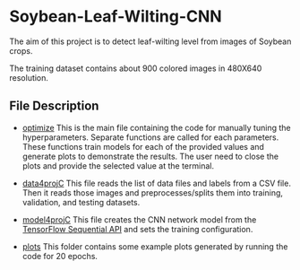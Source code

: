 # Soybean-Leaf-Wilting-CNN

The aim of this project is to detect leaf-wilting level from images of Soybean crops.

The training dataset contains about 900 colored images in 480X640 resolution.


## File Description

- [optimize](optimize.py)
    This is the main file containing the code for manually tuning the hyperparameters. Separate functions are called for each parameters. These functions train models for each of the provided values and generate plots to demonstrate the results. The user need to close the plots and provide the selected value at the terminal.

- [data4projC](data4projC.py)
    This file reads the list of data files and labels from a CSV file. Then it reads those images and preprocesses/splits them into training, validation, and testing datasets.

- [model4projC](model4projC.py)
    This file creates the CNN network model from the [TensorFlow Sequential API](https://www.tensorflow.org/api_docs/python/tf/keras/Sequential) and sets the training configuration.

- [plots](plots/)
    This folder contains some example plots generated by running the code for 20 epochs.
